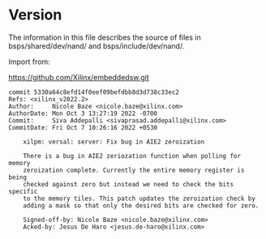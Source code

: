 Version
=======
The information in this file describes the source of files in
bsps/shared/dev/nand/ and bsps/include/dev/nand/.

Import from:

  https://github.com/Xilinx/embeddedsw.git

```
commit 5330a64c8efd14f0eef09befdbb8d3d738c33ec2
Refs: <xilinx_v2022.2>
Author:     Nicole Baze <nicole.baze@xilinx.com>
AuthorDate: Mon Oct 3 13:27:19 2022 -0700
Commit:     Siva Addepalli <sivaprasad.addepalli@xilinx.com>
CommitDate: Fri Oct 7 10:26:16 2022 +0530

    xilpm: versal: server: Fix bug in AIE2 zeroization

    There is a bug in AIE2 zeriozation function when polling for memory
    zeroization complete. Currently the entire memory register is being
    checked against zero but instead we need to check the bits specific
    to the memory tiles. This patch updates the zeroization check by
    adding a mask so that only the desired bits are checked for zero.

    Signed-off-by: Nicole Baze <nicole.baze@xilinx.com>
    Acked-by: Jesus De Haro <jesus.de-haro@xilinx.com>
```
